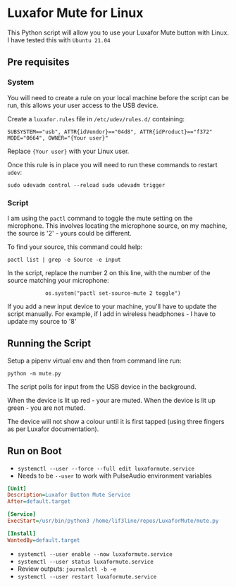 # Luxafor Mute for Linux

This Python script will allow you to use your Luxafor Mute button with Linux.  I have tested this with ```Ubuntu 21.04```

## Pre requisites

### System

You will need to create a rule on your local machine before the script can be run, this allows your user access to the USB device.

Create a `luxafor.rules` file in `/etc/udev/rules.d/` containing:

``
SUBSYSTEM=="usb", ATTR{idVendor}=="04d8", ATTR{idProduct}=="f372" MODE="0664", OWNER="{Your user}"
``

Replace `{Your user}` with your Linux user.

Once this rule is in place you will need to run these commands to restart `udev`:

``
sudo udevadm control --reload
sudo udevadm trigger
``

### Script

I am using the `pactl` command to toggle the mute setting on the microphone.  This involves locating the microphone source, on my machine, the source is '2' - yours could be different.

To find your source, this command could help:

`pactl list | grep -e Source -e input`

In the script, replace the number 2 on this line, with the number of the source matching your microphone:

`            os.system("pactl set-source-mute 2 toggle")`

If you add a new input device to your machine, you'll have to update the script manually.  For example, if I add in wireless headphones - I have to update my source to '8'

## Running the Script

Setup a pipenv virtual env and then from command line run:

`python -m mute.py`

The script polls for input from the USB device in the background.

When the device is lit up red - your are muted.
When the device is lit up green - you are not muted.

The device will not show a colour until it is first tapped (using three fingers as per Luxafor documentation).

## Run on Boot

- `systemctl --user --force --full edit luxaformute.service`
- Needs to be `--user` to work with PulseAudio environment variables

```ini
[Unit]
Description=Luxafor Button Mute Service
After=default.target

[Service]
ExecStart=/usr/bin/python3 /home/lif3line/repos/LuxaforMute/mute.py

[Install]
WantedBy=default.target
```

- `systemctl --user enable --now luxaformute.service`
- `systemctl --user status luxaformute.service`
- Review outputs: `journalctl -b -e`
- `systemctl --user restart luxaformute.service`
